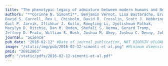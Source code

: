 ```yaml
---
title: "The phenotypic legacy of admixture between modern humans and Neandertals"
authors: "**Corinne N. Simonti**, Benjamin Vernot, Lisa Bastarache, Erwin Bottinger,
David S. Carrell, Rex L. Chisholm, David R. Crosslin, Scott J. Hebbring,
Gail P. Jarvik, Iftikhar J. Kullo, Rongling Li, Jyotishman Pathak,
Marylyn D. Ritchie, Dan M. Roden, Shefali S. Verma, Gerard Tromp,
Jeffrey D. Prato, William S. Bush, Joshua M. Akey, Joshua C. Denny, John A. Capra1&#42;"
journal: "Science"
pub_date: "2016-02-12" #Date of journal publication, NOT BIORXIV UPLOAD
image: "/static/img/pub/2016-02-12-simonti-et-al.png" #Minimum dimensions of
pmid: "26912863"
pdf: "/static/pdfs/2016-02-12-simonti-et-al.pdf"
---
```

